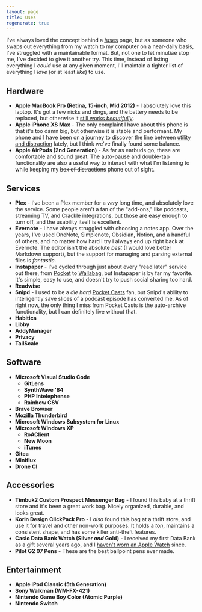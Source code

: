 ```yaml
---
layout: page
title: Uses
regenerate: true
---
```


I've always loved the concept behind a [/uses](https://uses.tech/) page, but as someone who swaps out everything from my watch to my computer on a near-daily basis, I've struggled with a maintainable format. But, not one to let minutiae stop me, I've decided to give it another try. This time, instead of listing everything I _could_ use at any given moment, I'll maintain a tighter list of everything I _love_ (or at least _like_) to use.

## Hardware

- **Apple MacBook Pro (Retina, 15-inch, Mid 2012)** - I absolutely love this laptop. It's got a few nicks and dings, and the battery needs to be replaced, but otherwise it [still works _beautifully_](/2022/04/10/planned-obsolescence.html).
- **Apple iPhone XS Max** - The only complaint I have about this phone is that it's too damn big, but otherwise it is stable and performant. My phone and I have been on a journey to discover the line between [utility and distraction](https://flower.codes/2022/05/02/i-hate-my-smartphone.html) lately, but I think we've finally found some balance.
- **Apple AirPods (2nd Generation)** - As far as earbuds go, these are comfortable and sound great. The auto-pause and double-tap functionality are also a useful way to interact with what I'm listening to while keeping my ~~box of distractions~~ phone out of sight.

## Services

- **Plex** - I've been a Plex member for a _very_ long time, and absolutely love the service. Some people aren't a fan of the "add-ons," like podcasts, streaming TV, and Crackle integrations, but those are easy enough to turn off, and the usability itself is excellent.
- **Evernote** - I have always struggled with choosing a notes app. Over the years, I've used OneNote, Simplenote, Obsidian, Notion, and a handful of others, and no matter how hard I try I always end up right back at Evernote. The editor isn't the absolute _best_ (I would love better Markdown support), but the support for managing and parsing external files is _fantastic_.
- **Instapaper** - I've cycled through just about every "read later" service out there, from [Pocket](https://getpocket.com/en/) to [Wallabag](https://www.wallabag.it/en), but Instapaper is by far my favorite. It's simple, easy to use, and doesn't try to push social sharing too hard.
- **Readwise**
- **Snipd** - I used to be a _die hard_ [Pocket Casts](https://pocketcasts.com/) fan, but Snipd's ability to intelligently save slices of a podcast episode has converted me. As of right now, the only thing I miss from Pocket Casts is the auto-archive functionality, but I can definitely live without that.
- **Habitica**
- **Libby**
- **AddyManager**
- **Privacy**
- **TailScale**

## Software

- **Microsoft Visual Studio Code**
  - **GitLens**
  - **SynthWave '84**
  - **PHP Intelephense**
  - **Rainbow CSV**
- **Brave Browser**
- **Mozilla Thunderbird**
- **Microsoft Windows Subsystem for Linux**
- **Microsoft Windows XP**
  - **RoAClient**
  - **New Moon**
  - **iTunes**
- **Gitea**
- **Miniflux**
- **Drone CI**

## Accessories

- **Timbuk2 Custom Prospect Messenger Bag** - I found this baby at a thrift store and it's been a great work bag. Nicely organized, durable, and looks great.
- **Korin Design ClickPack Pro** - I _also_ found this bag at a thrift store, and use it for travel and other non-work purposes. It holds a _ton_, maintains a consistent shape, and has some killer anti-theft features.
- **Casio Data Bank Watch (Silver _and_ Gold)** - I received my first Data Bank as a gift several years ago, and I [haven't worn an Apple Watch](/2022/05/07/offline-first.html) since.
- **Pilot G2 07 Pens** - These are the best ballpoint pens ever made.

## Entertainment

- **Apple iPod Classic (5th Generation)**
- **Sony Walkman (WM-FX-421)**
- **Nintendo Game Boy Color (Atomic Purple)**
- **Nintendo Switch**
